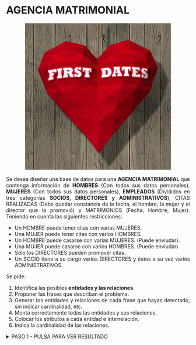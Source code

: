 <div align="justify">

# AGENCIA MATRIMONIAL

<div align="center">
<img src="img/agencia.png" width="400px"/>
</div>

Se desea diseñar una base de datos para una __AGENCIA MATRIMONIAL__ que contenga información de __HOMBRES__ (Con todos sus datos personales), __MUJERES__ (Con todos sus datos
personales), __EMPLEADOS__ (Divididos en tres categorías __SOCIOS, DIRECTORES y ADMINISTRATIVOS__), CITAS REALIZADAS (Debe quedar constancia de la fecha, el hombre, la mujer y el director que la promovió) y MATRIMONIOS (Fecha, Hombre, Mujer). Teniendo en cuenta las siguientes restricciones:
- Un HOMBRE puede tener citas con varias MUJERES.
- Una MUJER puede tener citas con varios HOMBRES.
- Un HOMBRE puede casarse con varias MUJERES. (Puede enviudar).
- Una MUJER puede casarse con varios HOMBRES. (Puede enviudar)
- Sólo los DIRECTORES pueden promover citas.
- Un SOCIO tiene a su cargo varios DIRECTORES y éstos a su vez varios
ADMINISTRATIVOS.

Se pide:
  1. Identifica las posibles __entidades y las relaciones__.
  2. Proponer las frases que describan el problema.
  3. Generar los entidades y relaciones de cada frase que hayas detectado, sin indicar cardinalidad, etc.
  4. Monta correctamente todas las entidades y sus relaciones.
  5. Colocar los atributos a cada entidad e interrelación.
  6. Indica la cardinalidad de las relaciones.

<details>
      <summary>PASO 1 - PULSA PARA VER RESULTADO</summary>   
  </br>
  
  <img src="img/.drawio.png">
  
  </br>

</details>

</div>